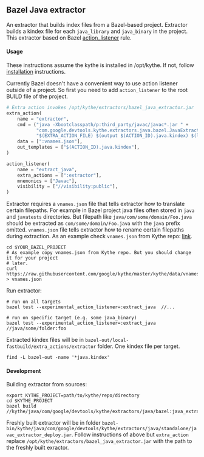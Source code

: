## Bazel Java extractor

An extractor that builds index files from a Bazel-based project. Extractor
builds a kindex file for each `java_library` and `java_binary` in the project.
This extractor based on Bazel
[action_listener](https://docs.bazel.build/versions/master/be/extra-actions.html)
rule.

#### Usage

These instructions assume the kythe is installed in /opt/kythe. If not, follow
[installation](http://kythe.io/getting-started) instructions.

Currently Bazel doesn't have a convenient way to use action listener outside of
a project. So first you need to add `action_listener` to the root BUILD file of
the project.

```python
# Extra action invokes /opt/kythe/extractors/bazel_java_extractor.jar
extra_action(
    name = "extractor",
    cmd = ("java -Xbootclasspath/p:third_party/javac/javac*.jar " +
           "com.google.devtools.kythe.extractors.java.bazel.JavaExtractor " +
           "$(EXTRA_ACTION_FILE) $(output $(ACTION_ID).java.kindex) $(location :vnames.json)"),
    data = [":vnames.json"],
    out_templates = ["$(ACTION_ID).java.kindex"],
)

action_listener(
    name = "extract_java",
    extra_actions = [":extractor"],
    mnemonics = ["Javac"],
    visibility = ["//visibility:public"],
)
```

Extractor requires a `vnames.json` file that tells extractor how to translate
certain filepaths. For example in Bazel project java files often stored in
`java` and `javatests` directories. But filepath like
`java/com/some/domain/Foo.java` should be extracted as
`com/some/domain/Foo.java` with the `java` prefix omitted. `vnames.json` file
tells extractor how to rename certain filepaths during extraction. As an example
check `vnames.json` from Kythe repo:
[link](https://github.com/google/kythe/blob/master/kythe/data/vnames.json).

```shell
cd $YOUR_BAZEL_PROJECT
# As example copy vnames.json from Kythe repo. But you should change it for your project
# later.
curl https://raw.githubusercontent.com/google/kythe/master/kythe/data/vnames.json > vnames.json
```

Run extractor:

```shell
# run on all targets
bazel test --experimental_action_listener=:extract_java  //...

# run on specific target (e.g. some java_binary)
bazel test --experimental_action_listener=:extract_java  //java/some/folder:foo
```

Extracted kindex files will be in
`bazel-out/local-fastbuild/extra_actions/extractor` folder. One kindex file per
target.

```shell
find -L bazel-out -name '*java.kindex'
```

#### Development

Building extractor from sources:

```shell
export KYTHE_PROJECT=path/to/kythe/repo/directory
cd $KYTHE_PROJECT
bazel build //kythe/java/com/google/devtools/kythe/extractors/java/bazel:java_extractor
```

Freshly built extractor will be in folder
`bazel-bin/kythe/java/com/google/devtools/kythe/extractors/java/standalone/javac_extractor_deploy.jar`.
Follow instructions of above but `extra_action` replace
`/opt/kythe/extractors/bazel_java_extractor.jar` with the path to the freshly
built exractor.
